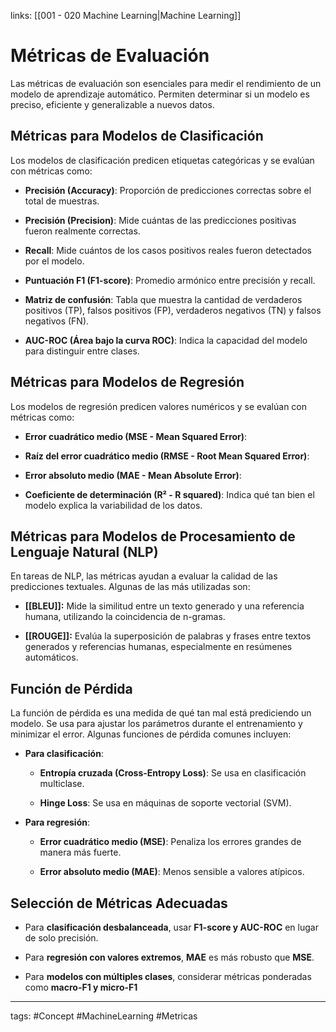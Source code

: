 links: [[001 - 020 Machine Learning|Machine Learning]]


# Métricas de Evaluación
Las métricas de evaluación son esenciales para medir el rendimiento de un modelo de aprendizaje automático. Permiten determinar si un modelo es preciso, eficiente y generalizable a nuevos datos.

## Métricas para Modelos de Clasificación

Los modelos de clasificación predicen etiquetas categóricas y se evalúan con métricas como:

- **Precisión (Accuracy)**: Proporción de predicciones correctas sobre el total de muestras.
    
- **Precisión (Precision)**: Mide cuántas de las predicciones positivas fueron realmente correctas.
    
- **Recall**: Mide cuántos de los casos positivos reales fueron detectados por el modelo.
    
- **Puntuación F1 (F1-score)**: Promedio armónico entre precisión y recall.
    
- **Matriz de confusión**: Tabla que muestra la cantidad de verdaderos positivos (TP), falsos positivos (FP), verdaderos negativos (TN) y falsos negativos (FN).
    
- **AUC-ROC (Área bajo la curva ROC)**: Indica la capacidad del modelo para distinguir entre clases.
    

## Métricas para Modelos de Regresión

Los modelos de regresión predicen valores numéricos y se evalúan con métricas como:

- **Error cuadrático medio (MSE - Mean Squared Error)**:
    
- **Raíz del error cuadrático medio (RMSE - Root Mean Squared Error)**:
    
- **Error absoluto medio (MAE - Mean Absolute Error)**:
    
- **Coeficiente de determinación (R² - R squared)**: Indica qué tan bien el modelo explica la variabilidad de los datos.

## Métricas para Modelos de Procesamiento de Lenguaje Natural (NLP)

En tareas de NLP, las métricas ayudan a evaluar la calidad de las predicciones textuales. Algunas de las más utilizadas son:

- **[[BLEU]]:** Mide la similitud entre un texto generado y una referencia humana, utilizando la coincidencia de n-gramas. 
    
- **[[ROUGE]]:** Evalúa la superposición de palabras y frases entre textos generados y referencias humanas, especialmente en resúmenes automáticos.

## Función de Pérdida

La función de pérdida es una medida de qué tan mal está prediciendo un modelo. Se usa para ajustar los parámetros durante el entrenamiento y minimizar el error. Algunas funciones de pérdida comunes incluyen:

- **Para clasificación**:
    
    - **Entropía cruzada (Cross-Entropy Loss)**: Se usa en clasificación multiclase.
        
    - **Hinge Loss**: Se usa en máquinas de soporte vectorial (SVM).
        
- **Para regresión**:
    
    - **Error cuadrático medio (MSE)**: Penaliza los errores grandes de manera más fuerte.
        
    - **Error absoluto medio (MAE)**: Menos sensible a valores atípicos.
        

## Selección de Métricas Adecuadas

- Para **clasificación desbalanceada**, usar **F1-score y AUC-ROC** en lugar de solo precisión.
    
- Para **regresión con valores extremos**, **MAE** es más robusto que **MSE**.
    
- Para **modelos con múltiples clases**, considerar métricas ponderadas como **macro-F1 y micro-F1**


---
tags:
	#Concept  #MachineLearning #Metricas 